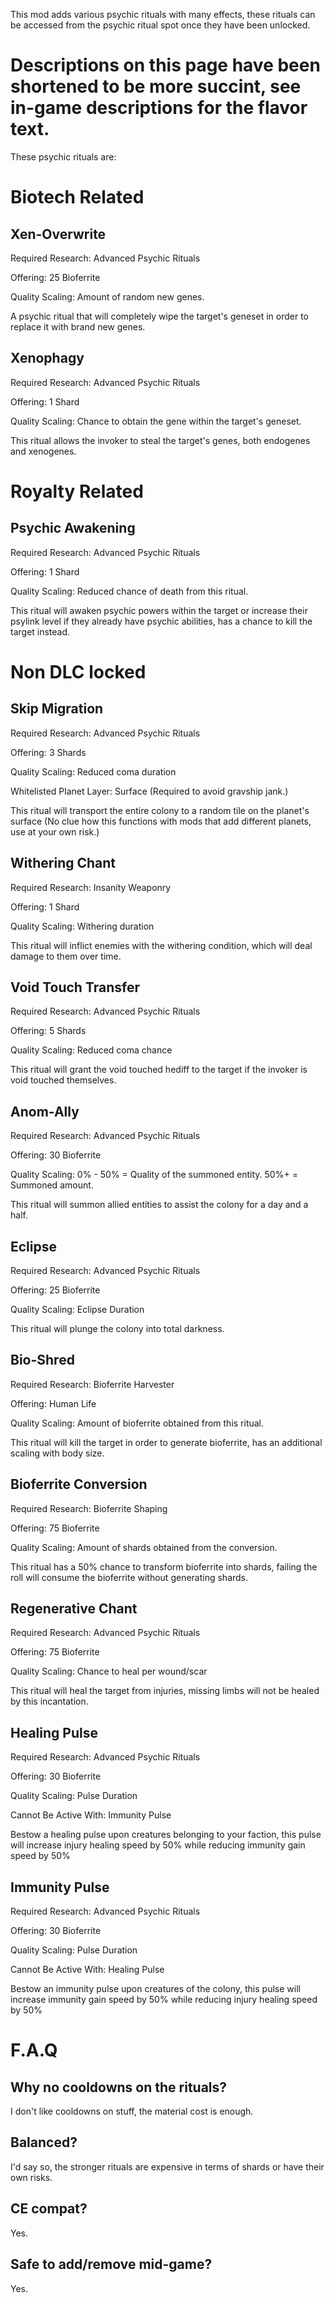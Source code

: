 This mod adds various psychic rituals with many effects, these rituals can be accessed from the psychic ritual spot once they have been unlocked.

<h1>Descriptions on this page have been shortened to be more succint, see in-game descriptions for the flavor text.</h1>
These psychic rituals are:

<h1>Biotech Related</h1>
<h2>Xen-Overwrite</h2>

Required Research: Advanced Psychic Rituals

Offering: 25 Bioferrite

Quality Scaling: Amount of random new genes.

A psychic ritual that will completely wipe the target's geneset in order to replace it with brand new genes.

<h2>Xenophagy</h2>

Required Research: Advanced Psychic Rituals

Offering: 1 Shard

Quality Scaling: Chance to obtain the gene within the target's geneset.

This ritual allows the invoker to steal the target's genes, both endogenes and xenogenes.

<h1>Royalty Related</h1>

<h2>Psychic Awakening</h2>

Required Research: Advanced Psychic Rituals

Offering: 1 Shard

Quality Scaling: Reduced chance of death from this ritual.

This ritual will awaken psychic powers within the target or increase their psylink level if they already have psychic abilities, has a chance to kill the target instead.

<h1>Non DLC locked</h1>

<h2>Skip Migration</h2>

Required Research: Advanced Psychic Rituals

Offering: 3 Shards

Quality Scaling: Reduced coma duration

Whitelisted Planet Layer: Surface (Required to avoid gravship jank.)

This ritual will transport the entire colony to a random tile on the planet's surface (No clue how this functions with mods that add different planets, use at your own risk.)

<h2>Withering Chant</h2>

Required Research: Insanity Weaponry

Offering: 1 Shard

Quality Scaling: Withering duration

This ritual will inflict enemies with the withering condition, which will deal damage to them over time.

<h2>Void Touch Transfer</h2>

Required Research: Advanced Psychic Rituals

Offering: 5 Shards

Quality Scaling: Reduced coma chance

This ritual will grant the void touched hediff to the target if the invoker is void touched themselves.

<h2>Anom-Ally</h2>

Required Research: Advanced Psychic Rituals

Offering: 30 Bioferrite

Quality Scaling: 0% - 50% = Quality of the summoned entity. 50%+ = Summoned amount.

This ritual will summon allied entities to assist the colony for a day and a half.

<h2>Eclipse</h2>

Required Research: Advanced Psychic Rituals

Offering: 25 Bioferrite

Quality Scaling: Eclipse Duration

This ritual will plunge the colony into total darkness.

<h2>Bio-Shred</h2>

Required Research: Bioferrite Harvester

Offering: Human Life

Quality Scaling: Amount of bioferrite obtained from this ritual.

This ritual will kill the target in order to generate bioferrite, has an additional scaling with body size.

<h2>Bioferrite Conversion</h2>

Required Research: Bioferrite Shaping

Offering: 75 Bioferrite

Quality Scaling: Amount of shards obtained from the conversion.

This ritual has a 50% chance to transform bioferrite into shards, failing the roll will consume the bioferrite without generating shards.

<h2>Regenerative Chant</h2>

Required Research: Advanced Psychic Rituals

Offering: 75 Bioferrite

Quality Scaling: Chance to heal per wound/scar

This ritual will heal the target from injuries, missing limbs will not be healed by this incantation.

<h2>Healing Pulse</h2>

Required Research: Advanced Psychic Rituals

Offering: 30 Bioferrite

Quality Scaling: Pulse Duration

Cannot Be Active With: Immunity Pulse

Bestow a healing pulse upon creatures belonging to your faction, this pulse will increase injury healing speed by 50% while reducing immunity gain speed by 50%

<h2>Immunity Pulse</h2>

Required Research: Advanced Psychic Rituals

Offering: 30 Bioferrite

Quality Scaling: Pulse Duration

Cannot Be Active With: Healing Pulse

Bestow an immunity pulse upon creatures of the colony, this pulse will increase immunity gain speed by 50% while reducing injury healing speed by 50%

<h1>F.A.Q</h1>

<h2>Why no cooldowns on the rituals?</h2>
I don't like cooldowns on stuff, the material cost is enough.

<h2>Balanced?</h2>
I'd say so, the stronger rituals are expensive in terms of shards or have their own risks.

<h2>CE compat?</h2>
Yes.

<h2>Safe to add/remove mid-game?</h2>
Yes.
